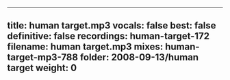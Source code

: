 
---
title: human target.mp3
vocals: false
best: false
definitive: false
recordings: human-target-172
filename: human target.mp3
mixes: human-target-mp3-788
folder: 2008-09-13/human target
weight: 0
---
